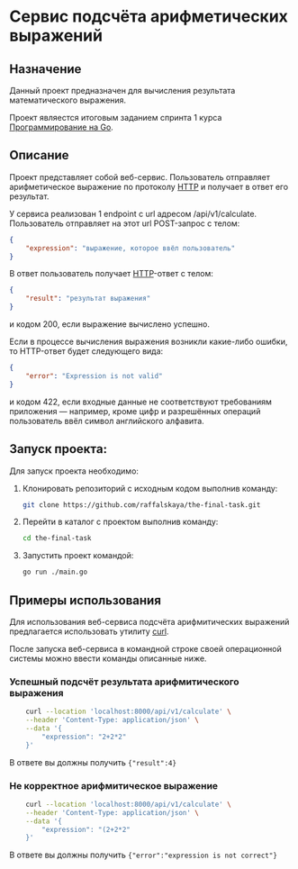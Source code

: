 # Сервис подсчёта арифметических выражений
## Назначение

Данный проект предназначен для вычисления результата математического выражения.

Проект являестся итоговым заданием спринта 1 курса [Программирование
на Go](https://lyceum.yandex.ru/go).

## Описание

Проект представляет собой веб-сервис. Пользователь отправляет арифметическое выражение по протоколу [HTTP](https://ru.wikipedia.org/wiki/HTTP) и получает в ответ его результат.

У сервиса реализован 1 endpoint с url адресом /api/v1/calculate. Пользователь отправляет на этот url POST-запрос с телом:

```json
{
    "expression": "выражение, которое ввёл пользователь"
}
```

В ответ пользователь получает [HTTP](https://ru.wikipedia.org/wiki/HTTP)-ответ с телом:

```json
{
    "result": "результат выражения"
}
```
и кодом 200, если выражение вычислено успешно.

Если в процессе вычисления выражения возникли какие-либо ошибки, то HTTP-ответ будет следующего вида:

```json
{
    "error": "Expression is not valid"
}
```
и кодом 422, если входные данные не соответствуют требованиям приложения — например, кроме цифр и разрешённых операций пользователь ввёл символ английского алфавита.

## Запуск проекта:
Для запуск проекта необходимо:

1. Клонировать репозиторий с исходным кодом выполнив команду:
    ```bash
    git clone https://github.com/raffalskaya/the-final-task.git
    ```
2. Перейти в каталог с проектом выполнив команду:
    ```bash
    cd the-final-task
    ```
3. Запустить проект командой:
    ```bash
    go run ./main.go
    ```

## Примеры использования

Для использования веб-сервиса подсчёта арифмитических выражений предлагается использовать утилиту [curl](https://habr.com/ru/companies/ruvds/articles/699226/).

После запуска веб-сервиса в командной строке своей операционной системы можно ввести команды описанные ниже.

### Успешный подсчёт результата арифмитического выражения
```bash
    curl --location 'localhost:8000/api/v1/calculate' \
    --header 'Content-Type: application/json' \
    --data '{
        "expression": "2+2*2"
    }'
```
В ответе вы должны получить ```{"result":4}```

### Не корректное арифмитическое выражение
```bash
    curl --location 'localhost:8000/api/v1/calculate' \
    --header 'Content-Type: application/json' \
    --data '{
        "expression": "(2+2*2"
    }'
```
В ответе вы должны получить ```{"error":"expression is not correct"}```
